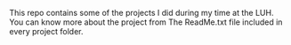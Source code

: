 This repo contains some of the projects I did during my time at the LUH. You can know more about the project from The ReadMe.txt file included in every project folder. 
